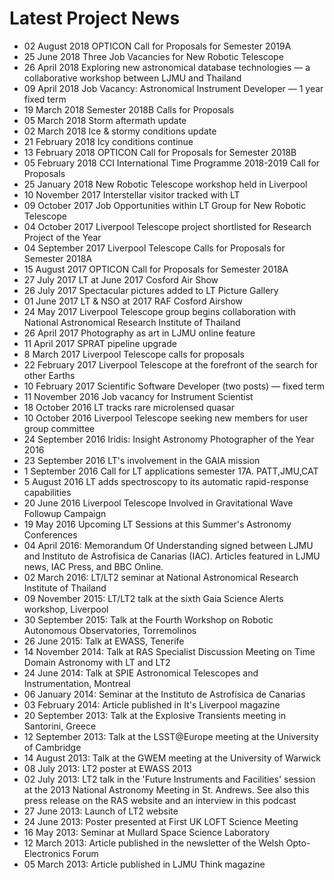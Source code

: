 # Latest Project News

* 02 August 2018	OPTICON Call for Proposals for Semester 2019A
* 25 June 2018	Three Job Vacancies for New Robotic Telescope
* 26 April 2018	Exploring new astronomical database technologies — a collaborative workshop between LJMU and Thailand
* 09 April 2018	Job Vacancy: Astronomical Instrument Developer — 1 year fixed term
* 19 March 2018	Semester 2018B Calls for Proposals
* 05 March 2018	Storm aftermath update
* 02 March 2018	Ice & stormy conditions update
* 21 February 2018	Icy conditions continue
* 13 February 2018	OPTICON Call for Proposals for Semester 2018B
* 05 February 2018	CCI International Time Programme 2018-2019 Call for Proposals
* 25 January 2018	New Robotic Telescope workshop held in Liverpool
* 10 November 2017	Interstellar visitor tracked with LT
* 09 October 2017	Job Opportunities within LT Group for New Robotic Telescope
* 04 October 2017	Liverpool Telescope project shortlisted for Research Project of the Year
* 04 September 2017	Liverpool Telescope Calls for Proposals for Semester 2018A
* 15 August 2017	OPTICON Call for Proposals for Semester 2018A
* 27 July 2017	LT at June 2017 Cosford Air Show
* 26 July 2017	Spectacular pictures added to LT Picture Gallery
* 01 June 2017	LT & NSO at 2017 RAF Cosford Airshow
* 24 May 2017	Liverpool Telescope group begins collaboration with National Astronomical Research Institute of Thailand
* 26 April 2017	Photography as art in LJMU online feature
* 11 April 2017	SPRAT pipeline upgrade
* 8 March 2017	Liverpool Telescope calls for proposals
* 22 February 2017	Liverpool Telescope at the forefront of the search for other Earths
* 10 February 2017	Scientific Software Developer (two posts) — fixed term
* 11 November 2016	Job vacancy for Instrument Scientist
* 18 October 2016	LT tracks rare microlensed quasar
* 10 October 2016	Liverpool Telescope seeking new members for user group committee
* 24 September 2016	Iridis: Insight Astronomy Photographer of the Year 2016
* 23 September 2016	LT's involvement in the GAIA mission
* 1 September 2016	Call for LT applications semester 17A. PATT,JMU,CAT
* 5 August 2016	LT adds spectroscopy to its automatic rapid-response capabilities
* 20 June 2016	Liverpool Telescope Involved in Gravitational Wave Followup Campaign
* 19 May 2016	Upcoming LT Sessions at this Summer's Astronomy Conferences
* 04 April 2016: Memorandum Of Understanding signed between LJMU and Instituto de Astrofisica de Canarias (IAC). Articles featured in LJMU news, IAC Press, and BBC Online.
* 02 March 2016: LT/LT2 seminar at National Astronomical Research Institute of Thailand
* 09 November 2015: LT/LT2 talk at the sixth Gaia Science Alerts workshop, Liverpool
* 30 September 2015: Talk at the Fourth Workshop on Robotic Autonomous Observatories, Torremolinos
* 26 June 2015: Talk at EWASS, Tenerife
* 14 November 2014: Talk at RAS Specialist Discussion Meeting on Time Domain Astronomy with LT and LT2
* 24 June 2014: Talk at SPIE Astronomical Telescopes and Instrumentation, Montreal
* 06 January 2014: Seminar at the Instituto de Astrofísica de Canarias
* 03 February 2014: Article published in It's Liverpool magazine
* 20 September 2013: Talk at the Explosive Transients meeting in Santorini, Greece
* 12 September 2013: Talk at the LSST@Europe meeting at the University of Cambridge
* 14 August 2013: Talk at the GWEM meeting at the University of Warwick
* 08 July 2013: LT2 poster at EWASS 2013
* 02 July 2013: LT2 talk in the 'Future Instruments and Facilities' session at the 2013 National Astronomy Meeting in St. Andrews. See also this press release on the RAS website and an interview in this podcast
* 27 June 2013: Launch of LT2 website
* 24 June 2013: Poster presented at First UK LOFT Science Meeting
* 16 May 2013: Seminar at Mullard Space Science Laboratory
* 12 March 2013: Article published in the newsletter of the Welsh Opto-Electronics Forum
* 05 March 2013: Article published in LJMU Think magazine
